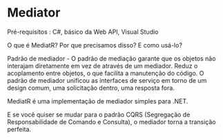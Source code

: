 # Mediator


Pré-requisitos : C#, básico da Web API, Visual Studio

O que é MediatR? Por que precisamos disso? E como usá-lo?

Padrão de mediador - O padrão de mediação garante que os objetos não interajam diretamente em vez de através de um mediador. Reduz o acoplamento entre objetos, o que facilita a manutenção do código. O padrão de mediador unificou as interfaces de serviço em torno de um design comum, uma solicitação dentro, uma resposta fora.

MediatR é uma implementação de mediador simples para .NET.

E se você quiser se mudar para o padrão CQRS (Segregação de Responsabilidade de Comando e Consulta), o mediador torna a transição perfeita.

